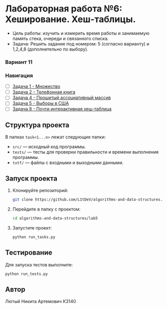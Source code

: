 # Лабораторная работа №6: Хеширование. Хеш-таблицы.
- Цель работы: изучить и измерить время работы и занимаемую память cтека, очереди и связанного списка.
- Задача: Решить задание под номером: 5 (согласно варианту) и 1,2,4,8  (дополнительно по выбору).
### Вариант 11
### Навигация
- [ ] [Задача 1 - Множество ](task1)
- [ ] [Задача 2 - Телефонная книга ](task2)
- [ ] [Задача 4 - Прошитый ассоциативный массив ](task4)
- [ ] [Задача 5 - Выборы в США ](task5)
- [ ] [Задача 8 - Почти интерактивная хеш-таблица](task8)

## Структура проекта
В папках `task<1...n>` лежат следующие папки:
- `src/` — исходный код программы.
- `tests/` — тесты для проверки правильности и времени выполнения программы.
- `txtf/` — файлы с входными и выходными данными.
## Запуск проекта
1. Клонируйте репозиторий:
   ```bash
   git clone https://github.com/L1tDeV/algorithms-and-data-structures.git
   ```
2. Перейдите в папку с проектом:
   ```bash
   cd algorithms-and-data-structures/lab5
   ```
3. Запустите проект:
   ```bash
   python run_tasks.py
   ```
## Тестирование
Для запуска тестов выполните:
   ```bash
   python run_tests.py
   ```
## Автор
Лютый Никита Артемович К3140
